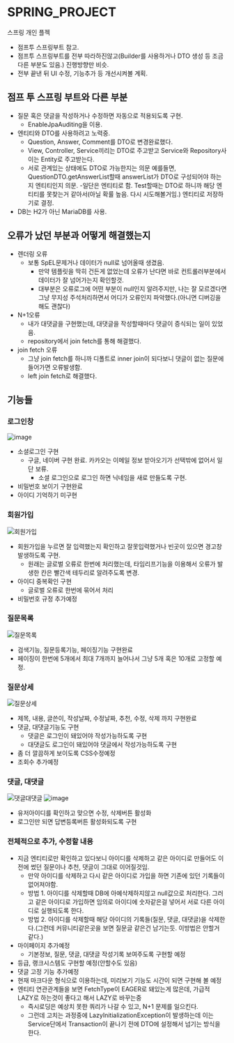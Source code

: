 # SPRING_PROJECT
스프링 개인 플젝

- 점프투 스프링부트 참고.
- 점프투 스프링부트를 전부 따라하진않고(Builder를 사용하거나 DTO 생성 등 조금 다른 부분도 있음.) 진행방향만 비슷.
- 전부 끝낸 뒤 UI 수정, 기능추가 등 개선시켜볼 계획.

## 점프 투 스프링 부트와 다른 부분

- 질문 혹은 댓글을 작성하거나 수정하면 자동으로 적용되도록 구현.
  - EnableJpaAuditing을 이용.
- 엔티티와 DTO를 사용하려고 노력중.
  - Question, Answer, Comment를 DTO로 변경완료했다.
  - View, Controller, Service끼리는 DTO로 주고받고 Service와 Repository사이는 Entity로 주고받는다.
  - 서로 관계있는 상태에도 DTO로 가능한지는 의문 예를들면, QuestionDTO.getAnswerList할때 answerList가 DTO로 구성되어야 하는지 엔티티인지 의문.
    -일단은 엔티티로 함. Test할때는 DTO로 하니까 해당 엔티티를 못찾는거 같아서(아닐 확률 높음. 다시 시도해볼거임.) 엔티티로 저장하기로 결정.
- DB는 H2가 아닌 MariaDB를 사용.

## 오류가 났던 부분과 어떻게 해결했는지

- 렌더링 오류
  - 보통 SpEL문제거나 데이터가 null로 넘어올때 생겼음.
    - 만약 템플릿을 딱히 건든게 없었는데 오류가 난다면 바로 컨트롤러부분에서 데이터가 잘 넘어가는지 확인할것.
    - 대부분은 오류로그에 어떤 부분이 null인지 알려주지만, 나는 잘 모르겠다면 그냥 무지성 주석처리하면서 어디가 오류인지 파악했다.(아니면 디버깅을 해도 괜찮다) 
- N+1오류
  - 내가 대댓글을 구현했는데, 대댓글을 작성할때마다 댓글이 증식되는 일이 있었음.
  - repository에서 join fetch를 통해 해결했다.
- join fetch 오류
  - 그냥 join fetch를 하니까 디폴트로 inner join이 되다보니 댓글이 없는 질문에 들어가면 오류발생함.
  - left join fetch로 해결했다.

## 기능들

### 로그인창
![image](https://user-images.githubusercontent.com/79801565/208492281-47873c1f-3ca5-4537-a404-b7c94da3f3c4.png)

- 소셜로그인 구현
  - 구글, 네이버 구현 완료. 카카오는 이메일 정보 받아오기가 선택밖에 없어서 일단 보류.
    - 소셜 로그인으로 로그인 하면 닉네임을 새로 만들도록 구현.
- 비밀번호 보이기 구현완료
- 아이디 기억하기 미구현

### 회원가입
![회원가입](https://user-images.githubusercontent.com/79801565/208492552-1d40b3f6-d686-4c4c-8fdc-e53d6e63b12f.png)

- 회원가입을 누르면 잘 입력했는지 확인하고 잘못입력했거나 빈곳이 있으면 경고창 발생하도록 구현.
  - 원래는 글로벌 오류로 한번에 처리했는데, 타임리프기능을 이용해서 오류가 발생한 칸은 빨간색 테두리로 알려주도록 변경.
- 아이디 중복확인 구현
  - 글로벌 오류로 한번에 묶어서 처리
- 비밀번호 규정 추가예정

### 질문목록
![질문목록](https://user-images.githubusercontent.com/79801565/208492956-2c8e34aa-de72-4bca-b12c-0aa09ddb322d.png)

- 검색기능, 질문등록기능, 페이징기능 구현완료
- 페이징이 한번에 5개에서 최대 7개까지 늘어나서 그냥 5개 혹은 10개로 고정할 예정.

### 질문상세
![질문상세](https://user-images.githubusercontent.com/79801565/208493337-2f95937e-54ab-45ee-a04f-0eb14edb2dc2.png)

- 제목, 내용, 글쓴이, 작성날짜, 수정날짜, 추천, 수정, 삭제 까지 구현완료
- 댓글, 대댓글기능도 구현
  - 댓글은 로그인이 돼있어야 작성가능하도록 구현
  - 대댓글도 로그인이 돼있어야 댓글에서 작성가능하도록 구현
- 좀 더 깔끔하게 보이도록 CSS수정예정
- 조회수 추가예정

### 댓글, 대댓글
![댓글대댓글](https://user-images.githubusercontent.com/79801565/208493949-7f93363c-d1af-4207-90c0-ff1ce7b40b38.png)
![image](https://user-images.githubusercontent.com/79801565/208494132-77550dcf-3be6-45da-867c-cf6ad18e745b.png)

- 유저아이디를 확인하고 맞으면 수정, 삭제버튼 활성화
- 로그인만 되면 답변등록버튼 활성화되도록 구현

### 전체적으로 추가, 수정할 내용

- 지금 엔티티로만 확인하고 있다보니 아이디를 삭제하고 같은 아이디로 만들어도 이전에 썼던 질문이나 추천, 댓글이 그대로 이어질것임.
  - 만약 아이디를 삭제하고 다시 같은 아이디로 가입을 하면 기존에 있던 기록들이 없어져야함.
  - 방법 1. 아이디를 삭제할때 DB에 아예삭제하지않고 null값으로 처리한다. 그러고 같은 아이디로 가입하면 임의로 아이디에 숫자같은걸 넣어서 서로 다른 아이디로 실행되도록 한다.
  - 방법 2. 아이디를 삭제할때 해당 아이디의 기록들(질문, 댓글, 대댓글)을 삭제한다.(그런데 커뮤니티같은곳을 보면 질문글 같은건 남기는듯. 이방법은 안할거 같다.)
- 마이페이지 추가예정
  - 기본정보, 질문, 댓글, 대댓글 작성기록 보여주도록 구현할 예정
- 등급, 랭크시스템도 구현할 예정(안할수도 있음)
- 댓글 고정 기능 추가예정
- 현재 마크다운 형식으로 이용하는데, 미리보기 기능도 시간이 되면 구현해 볼 예정
- 엔티티 연관관계들을 보면 FetchType이 EAGER로 돼있는게 많은데, 가급적 LAZY로 하는것이 좋다고 해서 LAZY로 바꾸는중
  - 즉시로딩은 예상치 못한 쿼리가 나갈 수 있고, N+1 문제를 일으킨다.
  - 그런데 고치는 과정중에 LazyInitializationException이 발생하는데 이는 Service단에서 Transaction이 끝나기 전에 DTO에 설정해서 넘기는 방식을 한다.